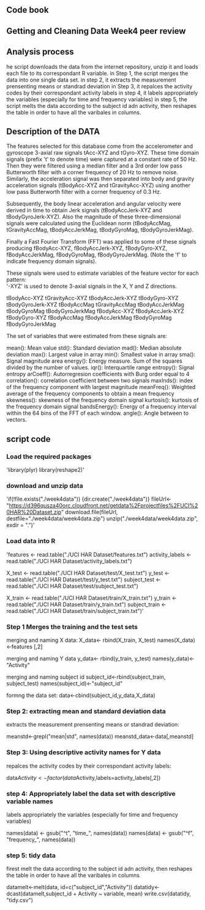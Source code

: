 ## Code book 
## Getting and Cleaning Data Week4 peer review

## Analysis process
he script downloads the data from the internet repository, unzip it and loads each file to its correspondant R variable. 
in Step 1, the script merges the data into one single data set.
in step 2, it extracts the measurement prensenting means or standrad deviation
in Step 3, it repalces the activity codes by their correspondant activity labels
in step 4, it labels appropriately the variables (especially for time and frequency variables)
in step 5, the script melts the data according to the subject id adn activity, then 
reshapes the table in order to have all the varibales in columns.

## Description of the DATA
The features selected for this database come from the accelerometer and gyroscope 3-axial raw signals tAcc-XYZ and tGyro-XYZ. These time domain signals (prefix 't' to denote time) were captured at a constant rate of 50 Hz. Then they were filtered using a median filter and a 3rd order low pass Butterworth filter with a corner frequency of 20 Hz to remove noise. Similarly, the acceleration signal was then separated into body and gravity acceleration signals (tBodyAcc-XYZ and tGravityAcc-XYZ) using another low pass Butterworth filter with a corner frequency of 0.3 Hz. 

Subsequently, the body linear acceleration and angular velocity were derived in time to obtain Jerk signals (tBodyAccJerk-XYZ and tBodyGyroJerk-XYZ). Also the magnitude of these three-dimensional signals were calculated using the Euclidean norm (tBodyAccMag, tGravityAccMag, tBodyAccJerkMag, tBodyGyroMag, tBodyGyroJerkMag). 

Finally a Fast Fourier Transform (FFT) was applied to some of these signals producing fBodyAcc-XYZ, fBodyAccJerk-XYZ, fBodyGyro-XYZ, fBodyAccJerkMag, fBodyGyroMag, fBodyGyroJerkMag. (Note the 'f' to indicate frequency domain signals). 

These signals were used to estimate variables of the feature vector for each pattern:  
'-XYZ' is used to denote 3-axial signals in the X, Y and Z directions.

tBodyAcc-XYZ
tGravityAcc-XYZ
tBodyAccJerk-XYZ
tBodyGyro-XYZ
tBodyGyroJerk-XYZ
tBodyAccMag
tGravityAccMag
tBodyAccJerkMag
tBodyGyroMag
tBodyGyroJerkMag
fBodyAcc-XYZ
fBodyAccJerk-XYZ
fBodyGyro-XYZ
fBodyAccMag
fBodyAccJerkMag
fBodyGyroMag
fBodyGyroJerkMag

The set of variables that were estimated from these signals are: 

mean(): Mean value
std(): Standard deviation
mad(): Median absolute deviation 
max(): Largest value in array
min(): Smallest value in array
sma(): Signal magnitude area
energy(): Energy measure. Sum of the squares divided by the number of values. 
iqr(): Interquartile range 
entropy(): Signal entropy
arCoeff(): Autorregresion coefficients with Burg order equal to 4
correlation(): correlation coefficient between two signals
maxInds(): index of the frequency component with largest magnitude
meanFreq(): Weighted average of the frequency components to obtain a mean frequency
skewness(): skewness of the frequency domain signal 
kurtosis(): kurtosis of the frequency domain signal 
bandsEnergy(): Energy of a frequency interval within the 64 bins of the FFT of each window.
angle(): Angle between to vectors.

## script code

### Load the required packages
'library(plyr) 
library(reshape2)'

### download and unzip data
'if(!file.exists("./week4data")) {dir.create("./week4data")}
fileUrl<-"https://d396qusza40orc.cloudfront.net/getdata%2Fprojectfiles%2FUCI%20HAR%20Dataset.zip"
download.file(fileUrl, destfile="./week4data/week4data.zip")
unzip("./week4data/week4data.zip", exdir = ".")'

### Load data into R
'features <- read.table("./UCI HAR Dataset/features.txt")
activity_labels <- read.table("./UCI HAR Dataset/activity_labels.txt")

X_test <- read.table("./UCI HAR Dataset/test/X_test.txt")
y_test <- read.table("./UCI HAR Dataset/test/y_test.txt")
subject_test <- read.table("./UCI HAR Dataset/test/subject_test.txt")

X_train <- read.table("./UCI HAR Dataset/train/X_train.txt")
y_train <- read.table("./UCI HAR Dataset/train/y_train.txt")
subject_train <- read.table("./UCI HAR Dataset/train/subject_train.txt")'

### Step 1 Merges the training and the test sets
merging and naming X data:
X_data<- rbind(X_train, X_test)
names(X_data)<-features [,2]

merging and naming Y data
y_data<- rbind(y_train, y_test)
names(y_data)<-"Activity"

merging and naming subject id
subject_id<-rbind(subject_train, subject_test)
names(subject_id)<-"subject_id"

formng the data set:
data<-cbind(subject_id,y_data,X_data)

### Step 2: extracting mean and standard deviation data
extracts the measurement prensenting means or standrad deviation:

meanstd<-grepl("mean|std", names(data))
meanstd_data<-data[,meanstd]

### Step 3: Using descriptive activity names for Y data
repalces the activity codes by their correspondant activity labels:

data$Activity<-factor(data$Activity,labels=activity_labels[,2])

### step 4: Appropriately label the data set with descriptive variable names
labels appropriately the variables (especially for time and frequency variables)

names(data) <- gsub("^t", "time_", names(data))
names(data) <- gsub("^f", "frequency_", names(data))


### step 5: tidy data
firest melt the data according to the subject id adn activity, then 
reshapes the table in order to have all the varibales in columns

datamelt<-melt(data, id=c("subject_id","Activity"))
datatidy<-dcast(datamelt,subject_id + Activity ~ variable, mean)
write.csv(datatidy, "tidy.csv")

